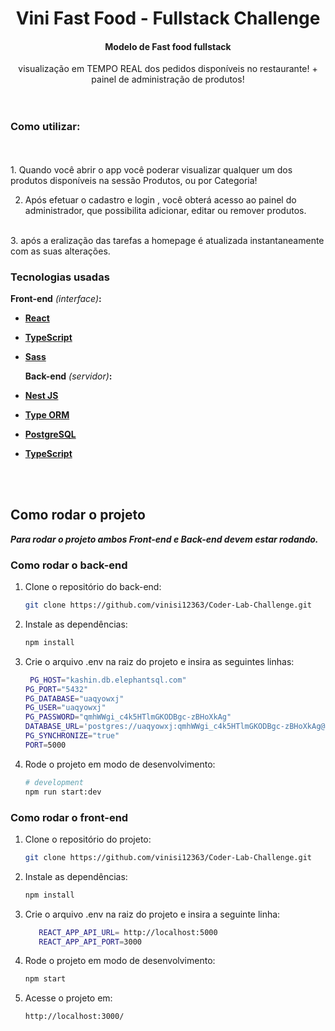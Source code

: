 
<h1 align="center">
Vini Fast Food  - Fullstack Challenge
</h1>
<h4 align="center">
Modelo de Fast food fullstack
</h4>
<div align="center">
visualização em TEMPO REAL dos pedidos disponíveis no restaurante! + painel de administração de produtos!
</div>
<br>
<br>

### Como utilizar:

<br>
<br>
1. Quando você abrir o app você poderar visualizar qualquer um dos produtos disponíveis na sessão Produtos, ou por  Categoria! 
<br>

2. Após efetuar o cadastro e login , você obterá acesso ao painel do administrador, que possibilita adicionar, editar ou remover produtos. 
<br>
3. após a eralização das tarefas  a homepage é atualizada instantaneamente com as  suas alterações.

### Tecnologias usadas

**Front-end** _(interface)_**:**
- **[React](https://react.dev/learn)**
- **[TypeScript](https://www.typescriptlang.org/)**
- **[Sass](https://sass-lang.com/documentation/syntax/structure/)**

  **Back-end** _(servidor)_**:**
- **[Nest JS](https://docs.nestjs.com/)**
- **[Type ORM](https://typeorm.io/)**
- **[PostgreSQL](https://www.postgresql.org/)**
- **[TypeScript](https://www.typescriptlang.org/)**

<br>
<br>

## Como rodar o projeto

**_Para rodar o projeto ambos Front-end e Back-end devem estar rodando._**

### **Como rodar o back-end**

1. Clone o repositório do back-end:
    ```bash
    git clone https://github.com/vinisi12363/Coder-Lab-Challenge.git
    ```

2. Instale as dependências:
    ```bash
    npm install
    ```

3. Crie o arquivo .env na raiz do projeto e insira as seguintes linhas:
    ```bash
     PG_HOST="kashin.db.elephantsql.com"
    PG_PORT="5432"
    PG_DATABASE="uaqyowxj"
    PG_USER="uaqyowxj"
    PG_PASSWORD="qmhWWgi_c4k5HTlmGKODBgc-zBHoXkAg"
    DATABASE_URL='postgres://uaqyowxj:qmhWWgi_c4k5HTlmGKODBgc-zBHoXkAg@kashin.db.elephantsql.com/uaqyowxj'
    PG_SYNCHRONIZE="true"
    PORT=5000
    ```

4. Rode o projeto em modo de desenvolvimento:
    ```bash
    # development
    npm run start:dev

    ```

### **Como rodar o front-end**

1. Clone o repositório do projeto:
    ```bash
    git clone https://github.com/vinisi12363/Coder-Lab-Challenge.git
    ```

2. Instale as dependências:
    ```bash
    npm install
    ```

3. Crie o arquivo .env na raiz do projeto e insira a seguinte linha:
    ```bash
       REACT_APP_API_URL= http://localhost:5000
       REACT_APP_API_PORT=3000
    ```

4. Rode o projeto em modo de desenvolvimento:
    ```bash
    npm start
    ```

5. Acesse o projeto em:
    ```bash
    http://localhost:3000/
    ```

<br>




